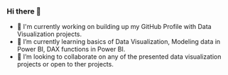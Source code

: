 ### Hi there 👋
- 🔭 I'm currently working on building up my GitHub Profile with Data Visualization projects.
- 🌱 I’m currently learning basics of Data Visualization, Modeling data in Power BI, DAX functions in Power BI.
- 👯 I’m looking to collaborate on any of the presented data visualization projects or open to ther projects.

<!--
**liubovkyry/liubovkyry** is a ✨ _special_ ✨ repository because its `README.md` (this file) appears on your GitHub profile.

Here are some ideas to get you started:

- 🔭 I'm currently working on building up my GitHub Profile with Data Visualization projects.
- 🌱 I’m currently learning basics of Data Visualization, Modeling data in Power BI, DAX functions in Power BI.
- 👯 I’m looking to collaborate on any of the presented data visualization projects or open to ther projects.
- 🤔 I’m looking for help with ...
- 💬 Ask me about ...
- 📫 How to reach me: ...
- 😄 Pronouns: ...
- ⚡ Fun fact: ...
-->
